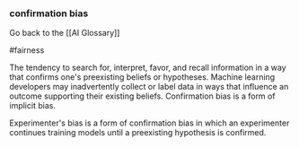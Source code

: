 ### confirmation bias

Go back to the [[AI Glossary]]

#fairness

The tendency to search for, interpret, favor, and recall information in a way that confirms one's preexisting beliefs or hypotheses. Machine learning developers may inadvertently collect or label data in ways that influence an outcome supporting their existing beliefs. Confirmation bias is a form of implicit bias.

Experimenter's bias is a form of confirmation bias in which an experimenter continues training models until a preexisting hypothesis is confirmed.

